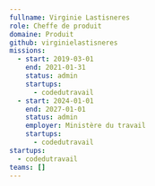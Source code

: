 ```yaml
---
fullname: Virginie Lastisneres
role: Cheffe de produit
domaine: Produit
github: virginielastisneres
missions:
  - start: 2019-03-01
    end: 2021-01-31
    status: admin
    startups:
      - codedutravail
  - start: 2024-01-01
    end: 2027-01-01
    status: admin
    employer: Ministère du travail
    startups:
      - codedutravail
startups:
  - codedutravail
teams: []
---
```

